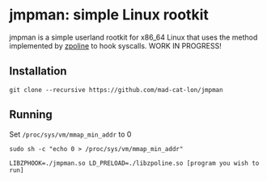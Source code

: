 # jmpman: simple Linux rootkit
jmpman is a simple userland rootkit for x86_64 Linux that uses the method implemented by [zpoline](https://github.com/yasukata/zpoline) to hook syscalls.
WORK IN PROGRESS!

## Installation 
```git clone --recursive https://github.com/mad-cat-lon/jmpman```

## Running 
Set `/proc/sys/vm/mmap_min_addr` to 0

```sudo sh -c "echo 0 > /proc/sys/vm/mmap_min_addr"```

```LIBZPHOOK=./jmpman.so LD_PRELOAD=./libzpoline.so [program you wish to run]```